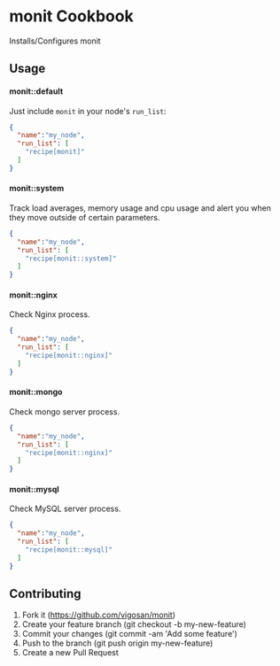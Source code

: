 monit Cookbook
==============
Installs/Configures monit

Usage
-----
#### monit::default
Just include `monit` in your node's `run_list`:

```json
{
  "name":"my_node",
  "run_list": [
    "recipe[monit]"
  ]
}
```

#### monit::system

Track load averages, memory usage and cpu usage and alert you when they move outside of certain parameters.


```json
{
  "name":"my_node",
  "run_list": [
    "recipe[monit::system]"
  ]
}
```

#### monit::nginx

Check Nginx process.


```json
{
  "name":"my_node",
  "run_list": [
    "recipe[monit::nginx]"
  ]
}
```

#### monit::mongo

Check mongo server process.


```json
{
  "name":"my_node",
  "run_list": [
    "recipe[monit::nginx]"
  ]
}
```

#### monit::mysql

Check MySQL server process.


```json
{
  "name":"my_node",
  "run_list": [
    "recipe[monit::mysql]"
  ]
}
```


Contributing
------------
1. Fork it (https://github.com/vigosan/monit)
2. Create your feature branch (git checkout -b my-new-feature)
3. Commit your changes (git commit -am 'Add some feature')
4. Push to the branch (git push origin my-new-feature)
5. Create a new Pull Request
